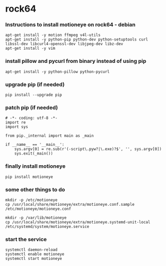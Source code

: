 # rock64

### Instructions to install motioneye on rock64 - debian
~~~~
apt-get install -y motion ffmpeg v4l-utils
apt-get install -y python-pip python-dev python-setuptools curl libssl-dev libcurl4-openssl-dev libjpeg-dev libz-dev
apt-get install -y vim 
~~~~

### install pillow and pycurl from binary instead of using pip
~~~~
apt-get install -y python-pillow python-pycurl
~~~~

### upgrade pip (if needed)
~~~~
pip install --upgrade pip 
~~~~


### patch pip (if needed)
~~~~
# -*- coding: utf-8 -*-
import re
import sys

from pip._internal import main as _main

if __name__ == '__main__':
    sys.argv[0] = re.sub(r'(-script\.pyw?|\.exe)?$', '', sys.argv[0])
    sys.exit(_main())
~~~~

### finally install motioneye
~~~~
pip install motioneye
~~~~

### some other things to do 
~~~~
mkdir -p /etc/motioneye
cp /usr/local/share/motioneye/extra/motioneye.conf.sample /etc/motioneye/motioneye.conf

mkdir -p /var/lib/motioneye
cp /usr/local/share/motioneye/extra/motioneye.systemd-unit-local /etc/systemd/system/motioneye.service
~~~~

### start the service
~~~~
systemctl daemon-reload
systemctl enable motioneye
systemctl start motioneye
~~~~
